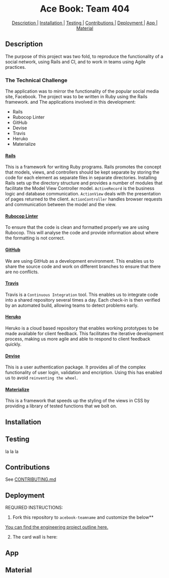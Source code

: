<h1 align="center">Ace Book: Team 404</h1>
<p align="center">

<div align="center">    
  
[Description ](#description) | 
[Installation ](#installation) | 
[Testing ](#testing) | 
[Contributions ](#contributions) | 
[Deployment ](#deployment) | 
[App ](#app) |
[Material ](#material)

</div>

## Description

The purpose of this project was two fold, to reproduce the functionality of a social network, using Rails and CI, and to work in teams using Agile practices. 

### The Technical Challenge

The application was to mirror the functionality of the popular social media site, Facebook. The project was to be written in Ruby using the Rails framework.  and 
The applications involved in this development:
* Rails
* Rubocop Linter
* GitHub
* Devise
* Travis
* Heruko
* Materialize


#### [Rails](https://guides.rubyonrails.org/)
This is a framework for writing Ruby programs. Rails promotes the concept that models, views, and controllers should be kept separate by storing the code for each element as separate files in separate directories. Installing Rails sets up the directory structure and provides a number of modules that facilitate the Model View Controller model. `ActiveRecord` is the business logic and database communication. `ActionView` deals with the presentation of pages returned to the client. `ActionController` handles browser requests and communication between the model and the view. 

#### [Rubocop Linter](https://rubocop.readthedocs.io/en/latest/)
To ensure that the code is clean and formatted properly we are using Rubocop. This will analyse the code and provide information about where the formatting is not correct.

#### [GitHub](http://www.github.com)
We are using GitHub as a development environment. This enables us to share the source code and work on different branches to ensure that there are no conflicts.

#### [Travis](https://travis-ci.org/)
Travis is a `Continuous Integration` tool. This enables us to integrate code into a shared repository several times a day. Each check-in is then verified by an automated build, allowing teams to detect problems early.

#### [Heruko](https://www.heroku.com/)
Heruko is a cloud based repository that enables working prototypes to be made available for client feedback. This facilitates the iterative development process, making us more agile and able to respond to client feedback quickly.

#### [Devise](https://github.com/plataformatec/devise)
This is a user authentication package. It provides all of the complex functionality of user login, validation and encription. Using this has enabled us to avoid `reinventing the wheel`.

#### [Materialize](http://materialize.labs.my/)
This is a framework that speeds up the styling of the views in CSS by providing a library of tested functions that we bolt on. 

## Installation

## Testing

la la la

## Contributions

See [CONTRIBUTING.md](CONTRIBUTING.md)

## Deployment

REQUIRED INSTRUCTIONS:

1. Fork this repository to `acebook-teamname` and customize
the below**

[You can find the engineering project outline here.](https://github.com/makersacademy/course/tree/master/engineering_projects/rails)

2. The card wall is here: <please update>
  
## App

## Material

